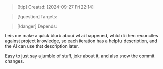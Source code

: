 
>[!tip] Created: [2024-09-27 Fri 22:14]

>[!question] Targets: 

>[!danger] Depends: 

Lets me make a quick blurb about what happened, which it then reconciles against project knowledge, so each iteration has a helpful description, and the AI can use that description later.

Easy to just say a jumble of stuff, joke about it, and also show the commit changes.